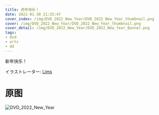 ```yaml
---
title: 虎年快乐！
date: 2022-01-30 21:25:47
cover_index: /img/DVD_2022_New_Year/DVD_2022_New_Year_thumbnail.png
cover: /img/DVD_2022_New_Year/DVD_2022_New_Year_thumbnail.png
cover_detail: /img/DVD_2022_New_Year/DVD_2022_New_Year_Banner.png
tags:
- dvd
- arts
- dd
---
```


新年快乐！

イラストレーター: [Lims](https://twitter.com/neko2lims)

# 原图

![DVD_2022_New_Year](/img/DVD_2022_New_Year/DVD_2022_New_Year.png)

